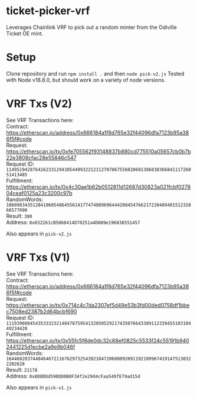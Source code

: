 # ticket-picker-vrf
Leverages Chainlink VRF to pick out a random minter from the Odiville Ticket OE mint.

# Setup
Clone repository and run `npm install .` and then `node pick-v2.js`
Tested with Node v18.8.0, but should work on a variety of node versions.

# VRF Txs (V2)

See VRF Transactions here:  
Contract:    https://etherscan.io/address/0x666184a1f8d765e32f44096dfa7123b95a386f5f#code  
Request:     https://etherscan.io/tx/0xfe705562f93148837b880cd775510a05657cb0b7b22e3808cfac28e55846c547  
Request ID:  `114951942876416233129430544993221211270786755602060138683836684111726051413485`  
Fulfillment: https://etherscan.io/tx/0x4c30ae1b62b0512811d12687d30823a021fcbf027804ceaf0125a23c3200c97b  
RandomWords: `106098343512841060548645561417747488969644420845476621722048940151232866577090`  
Result:      `380`  
Address:     `0x032261cB5868414D70251a4D609e196838551457`  

Also appears in `pick-v2.js`

# VRF Txs (V1)

See VRF Transactions here:  
Contract:    https://etherscan.io/address/0x666184a1f8d765e32f44096dfa7123b95a386f5f#code  
Request:     https://etherscan.io/tx/0x714c4c7da2307ef5d49e53b3fd00ded0758df1bbec7508ed2387b2d64bcbf690  
Request ID:  `111939608454353332321484787595413205052921743507664338911233945510310449234428`  
Fulfillment: https://etherscan.io/tx/0x55fc5f8de0dc32c68ef0825c5533f24c55191b9402441225d1ecbe2a9e9b046f  
RandomWords: `16446820374484646721167629732543921047206800920911921099674191475130322202628`  
Result:      `21178`  
Address:     `0x8D8DDd590DD0B8F34f2e29d4cFaa549fE79ad15d`  

Also appears in `pick-v1.js`
